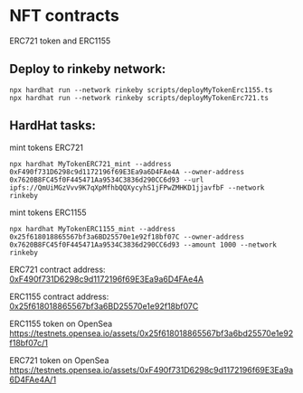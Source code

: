 # NFT contracts
ERC721 token and ERC1155

## Deploy to rinkeby network:
```
npx hardhat run --network rinkeby scripts/deployMyTokenErc1155.ts
npx hardhat run --network rinkeby scripts/deployMyTokenErc721.ts

```
## HardHat tasks:
mint tokens ERC721
```
npx hardhat MyTokenERC721_mint --address 0xF490f731D6298c9d1172196f69E3Ea9a6D4FAe4A --owner-address 0x7620B8FC45f0F445471Aa9534C3836d290CC6d93 --url ipfs://QmUiMGzVvv9K7qXpMfhbQQXycyhS1jFPwZMHKD1jjavfbF --network rinkeby
```

mint tokens ERC1155
```
npx hardhat MyTokenERC1155_mint --address 0x25f618018865567bf3a6BD25570e1e92f18bf07C --owner-address 0x7620B8FC45f0F445471Aa9534C3836d290CC6d93 --amount 1000 --network rinkeby
```


ERC721 contract address:
[0xF490f731D6298c9d1172196f69E3Ea9a6D4FAe4A](https://rinkeby.etherscan.io/address/0xF490f731D6298c9d1172196f69E3Ea9a6D4FAe4A
)

ERC1155 contract address:
[0x25f618018865567bf3a6BD25570e1e92f18bf07C](https://rinkeby.etherscan.io/token/0x25f618018865567bf3a6BD25570e1e92f18bf07C
)

ERC1155 token on OpenSea
https://testnets.opensea.io/assets/0x25f618018865567bf3a6bd25570e1e92f18bf07c/1

ERC721 token on OpenSea
https://testnets.opensea.io/assets/0xF490f731D6298c9d1172196f69E3Ea9a6D4FAe4A/1

